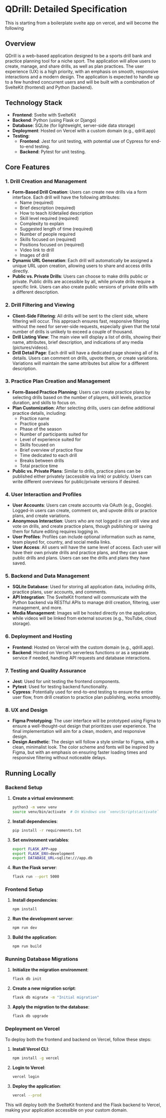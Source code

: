 # QDrill: Detailed Specification
This is starting from a boilerplate svelte app on vercel, and will become the following

## Overview
QDrill is a web-based application designed to be a sports drill bank and practice planning tool for a niche sport. The application will allow users to create, manage, and share drills, as well as plan practices. The user experience (UX) is a high priority, with an emphasis on smooth, responsive interactions and a modern design. The application is expected to handle up to a few hundred concurrent users and will be built with a combination of SvelteKit (frontend) and Python (backend).

## Technology Stack
- **Frontend**: Svelte with SvelteKit
- **Backend**: Python (using Flask or Django)
- **Database**: SQLite (for lightweight, server-side data storage)
- **Deployment**: Hosted on Vercel with a custom domain (e.g., qdrill.app)
- **Testing**: 
  - **Frontend**: Jest for unit testing, with potential use of Cypress for end-to-end testing.
  - **Backend**: Pytest for unit testing.

## Core Features

### 1. Drill Creation and Management
- **Form-Based Drill Creation**: Users can create new drills via a form interface. Each drill will have the following attributes:
  - Name (required)
  - Brief description (required)
  - How to teach it/detailed description
  - Skill level required (required)
  - Complexity to explain
  - Suggested length of time (required)
  - Number of people required
  - Skills focused on (required)
  - Positions focused on (required)
  - Video link to drill
  - Images of drill
- **Dynamic URL Generation**: Each drill will automatically be assigned a unique URL upon creation, allowing users to share and access drills directly.
- **Public vs. Private Drills**: Users can choose to make drills public or private. Public drills are accessible by all, while private drills require a specific link. Users can also create public versions of private drills with a different description.

### 2. Drill Filtering and Viewing
- **Client-Side Filtering**: All drills will be sent to the client side, where filtering will occur. This approach ensures fast, responsive filtering without the need for server-side requests, especially given that the total number of drills is unlikely to exceed a couple of thousand.
- **Drill Listing View**: The main view will display a list of drills, showing their name, attributes, brief description, and indications of any media (pictures/videos).
- **Drill Detail Page**: Each drill will have a dedicated page showing all of its details. Users can comment on drills, upvote them, or create variations. Variations will maintain the same attributes but allow for a different description.

### 3. Practice Plan Creation and Management
- **Form-Based Practice Planning**: Users can create practice plans by selecting drills based on the number of players, skill levels, practice duration, and skills to focus on.
- **Plan Customization**: After selecting drills, users can define additional practice details, including:
  - Practice name
  - Practice goals
  - Phase of the season
  - Number of participants suited for
  - Level of experience suited for
  - Skills focused on
  - Brief overview of practice flow
  - Time dedicated to each drill
  - Breaks between drills
  - Total practice time
- **Public vs. Private Plans**: Similar to drills, practice plans can be published either privately (accessible via link) or publicly. Users can write different overviews for public/private versions if desired.

### 4. User Interaction and Profiles
- **User Accounts**: Users can create accounts via OAuth (e.g., Google). Logged-in users can create, comment on, and upvote drills or practice plans, and create variations.
- **Anonymous Interaction**: Users who are not logged in can still view and vote on drills, and create practice plans, though publishing or saving them for future editing requires logging in.
- **User Profiles**: Profiles can include optional information such as name, team played for, country, and social media links.
- **User Access**: All users will have the same level of access. Each user will have their own private drills and practice plans, and they can save public drills and plans. Users can see the drills and plans they have saved.

### 5. Backend and Data Management
- **SQLite Database**: Used for storing all application data, including drills, practice plans, user accounts, and comments.
- **API Integration**: The SvelteKit frontend will communicate with the Python backend via RESTful APIs to manage drill creation, filtering, user management, and more.
- **Media Management**: Images will be hosted directly on the application, while videos will be linked from external sources (e.g., YouTube, cloud storage).

### 6. Deployment and Hosting
- **Frontend**: Hosted on Vercel with the custom domain (e.g., qdrill.app).
- **Backend**: Hosted on Vercel’s serverless functions or as a separate service if needed, handling API requests and database interactions.

### 7. Testing and Quality Assurance
- **Jest**: Used for unit testing the frontend components.
- **Pytest**: Used for testing backend functionality.
- **Cypress**: Potentially used for end-to-end testing to ensure the entire user flow, from drill creation to practice plan publishing, works smoothly.

### 8. UX and Design
- **Figma Prototyping**: The user interface will be prototyped using Figma to ensure a well-thought-out design that prioritizes user experience. The final implementation will aim for a clean, modern, and responsive design.
- **Design Aesthetic**: The design will follow a style similar to Figma, with a clean, minimalist look. The color scheme and fonts will be inspired by Figma, but with an emphasis on ensuring faster loading times and responsive filtering without noticeable delays.

## Running Locally

### Backend Setup

1. **Create a virtual environment**:
   ```bash
   python3 -m venv venv
   source venv/bin/activate  # On Windows use `venv\Scripts\activate`
   ```

2. **Install dependencies**:
   ```bash
   pip install -r requirements.txt
   ```

3. **Set environment variables**:
   ```bash
   export FLASK_APP=app
   export FLASK_ENV=development
   export DATABASE_URL=sqlite:///app.db
   ```

4. **Run the Flask server**:
   ```bash
   flask run --port 5000
   ```

### Frontend Setup

1. **Install dependencies**:
   ```bash
   npm install
   ```

2. **Run the development server**:
   ```bash
   npm run dev
   ```

3. **Build the application**:
   ```bash
   npm run build
   ```

### Running Database Migrations

1. **Initialize the migration environment**:
   ```bash
   flask db init
   ```

2. **Create a new migration script**:
   ```bash
   flask db migrate -m "Initial migration"
   ```

3. **Apply the migration to the database**:
   ```bash
   flask db upgrade
   ```

### Deployment on Vercel

To deploy both the frontend and backend on Vercel, follow these steps:

1. **Install Vercel CLI**:
   ```bash
   npm install -g vercel
   ```

2. **Login to Vercel**:
   ```bash
   vercel login
   ```

3. **Deploy the application**:
   ```bash
   vercel --prod
   ```

This will deploy both the SvelteKit frontend and the Flask backend to Vercel, making your application accessible on your custom domain.
